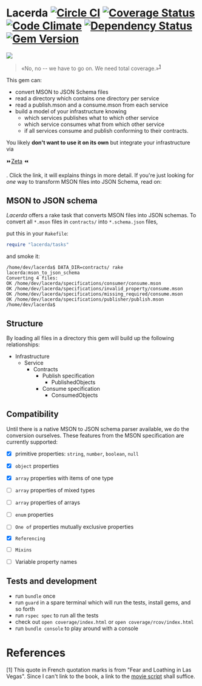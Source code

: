 # Lacerda [![Circle CI](https://circleci.com/gh/moviepilot/lacerda/tree/master.svg?style=shield)](https://circleci.com/gh/moviepilot/lacerda/tree/master) [![Coverage Status](https://coveralls.io/repos/moviepilot/lacerda/badge.svg?branch=master&service=github)](https://coveralls.io/github/moviepilot/lacerda?branch=master) [![Code Climate](https://codeclimate.com/github/moviepilot/lacerda/badges/gpa.svg)](https://codeclimate.com/github/moviepilot/lacerda) [![Dependency Status](https://gemnasium.com/moviepilot/lacerda.svg)](https://gemnasium.com/moviepilot/lacerda) [![Gem Version](https://badge.fury.io/rb/lacerda.svg)](https://badge.fury.io/rb/lacerda)

![](https://dl.dropboxusercontent.com/u/1953503/lacerda.jpg)
> «No, no -- we have to go on. We need total coverage.»<sup>[1](#references)</sup>

This gem can:

- convert MSON to JSON Schema files
- read a directory which contains one directory per service
- read a publish.mson and a consume.mson from each service
- build a model of your infrastructure knowing
  - which services publishes what to which other service
  - which service consumes what from which other service
  - if all services consume and publish conforming to their contracts.

You likely **don't want to use it on its own** but integrate your infrastructure via

⏩[Zeta](https://github.com/moviepilot/zeta) ⏪

. Click the link, it will explains things in more detail. If you're just looking for *one* way to transform MSON files into JSON Schema, read on:

## MSON to JSON schema
*Lacerda* offers a rake task that converts MSON files into JSON schemas.
To convert all `*.mson` files in `contracts/` into `*.schema.json` files,

put this in your `Rakefile`:

```ruby
require "lacerda/tasks"
```

and smoke it:

```shell
/home/dev/lacerda$ DATA_DIR=contracts/ rake lacerda:mson_to_json_schema
Converting 4 files:
OK /home/dev/lacerda/specifications/consumer/consume.mson
OK /home/dev/lacerda/specifications/invalid_property/consume.mson
OK /home/dev/lacerda/specifications/missing_required/consume.mson
OK /home/dev/lacerda/specifications/publisher/publish.mson
/home/dev/lacerda$
```

## Structure

By loading all files in a directory this gem will build up the following
relationships:

- Infrastructure
  - Service
    - Contracts
      - Publish specification
        - PublishedObjects
      - Consume specification
        - ConsumedObjects

## Compatibility

Until there is a native MSON to JSON schema parser available, we do the
conversion ourselves. These features from the MSON specification are currently supported:

- [x] primitive properties: `string`, `number`, `boolean`, `null`
- [x] `object` properties
- [x] `array` properties with items of one type
- [ ] `array` properties of mixed types
- [ ] `array` properties of arrays
- [ ] `enum` properties
- [ ] `One of` properties mutually exclusive properties
- [x] `Referencing`
- [ ] `Mixins` 
- [ ] Variable property names


## Tests and development
  - run `bundle` once
  - run `guard` in a spare terminal which will run the tests,
    install gems, and so forth
  - run `rspec spec` to run all the tests
  - check out  `open coverage/index.html` or `open coverage/rcov/index.html`
  - run `bundle console` to play around with a console

# References
[1] This quote in French quotation marks is from "Fear and Loathing in Las Vegas". Since I can't link to the book, a link to the [movie script](http://www.dailyscript.com/scripts/fearandloathing.html) shall suffice.
